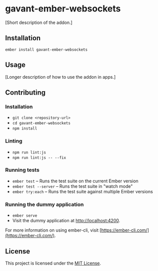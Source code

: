 gavant-ember-websockets
==============================================================================

[Short description of the addon.]

Installation
------------------------------------------------------------------------------

```
ember install gavant-ember-websockets
```


Usage
------------------------------------------------------------------------------

[Longer description of how to use the addon in apps.]


Contributing
------------------------------------------------------------------------------

### Installation

* `git clone <repository-url>`
* `cd gavant-ember-websockets`
* `npm install`

### Linting

* `npm run lint:js`
* `npm run lint:js -- --fix`

### Running tests

* `ember test` – Runs the test suite on the current Ember version
* `ember test --server` – Runs the test suite in "watch mode"
* `ember try:each` – Runs the test suite against multiple Ember versions

### Running the dummy application

* `ember serve`
* Visit the dummy application at [http://localhost:4200](http://localhost:4200).

For more information on using ember-cli, visit [https://ember-cli.com/](https://ember-cli.com/).

License
------------------------------------------------------------------------------

This project is licensed under the [MIT License](LICENSE.md).
